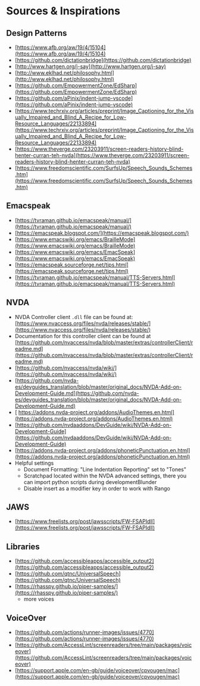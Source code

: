 # Sources & Inspirations

## Design Patterns

- [https://www.afb.org/aw/19/4/15104](https://www.afb.org/aw/19/4/15104)
- [https://github.com/dictationbridge](https://github.com/dictationbridge)
- [http://www.hartgen.org/j-say](http://www.hartgen.org/j-say)
- [http://www.eklhad.net/philosophy.html](http://www.eklhad.net/philosophy.html)
- [https://github.com/EmpowermentZone/EdSharp](https://github.com/EmpowermentZone/EdSharp)
- [https://github.com/aPinix/indent-jump-vscode](https://github.com/aPinix/indent-jump-vscode)
- [https://www.techrxiv.org/articles/preprint/Image_Captioning_for_the_Visually_Impaired_and_Blind_A_Recipe_for_Low-Resource_Languages/22133894](https://www.techrxiv.org/articles/preprint/Image_Captioning_for_the_Visually_Impaired_and_Blind_A_Recipe_for_Low-Resource_Languages/22133894)
- [https://www.theverge.com/23203911/screen-readers-history-blind-henter-curran-teh-nvda](https://www.theverge.com/23203911/screen-readers-history-blind-henter-curran-teh-nvda)
- [https://www.freedomscientific.com/SurfsUp/Speech_Sounds_Schemes.htm](https://www.freedomscientific.com/SurfsUp/Speech_Sounds_Schemes.htm)

## Emacspeak

- [https://tvraman.github.io/emacspeak/manual/](https://tvraman.github.io/emacspeak/manual/)
- [https://emacspeak.blogspot.com/](https://emacspeak.blogspot.com/)
- [https://www.emacswiki.org/emacs/BrailleMode](https://www.emacswiki.org/emacs/BrailleMode)
- [https://www.emacswiki.org/emacs/EmacSpeak](https://www.emacswiki.org/emacs/EmacSpeak)
- [https://emacspeak.sourceforge.net/tips.html](https://emacspeak.sourceforge.net/tips.html)
- [https://tvraman.github.io/emacspeak/manual/TTS-Servers.html](https://tvraman.github.io/emacspeak/manual/TTS-Servers.html)

## NVDA

- NVDA Controller client `.dll` file can be found at: [https://www.nvaccess.org/files/nvda/releases/stable/](https://www.nvaccess.org/files/nvda/releases/stable/)
- Documentation for this controller client can be found at [https://github.com/nvaccess/nvda/blob/master/extras/controllerClient/readme.md](https://github.com/nvaccess/nvda/blob/master/extras/controllerClient/readme.md)
- [https://github.com/nvaccess/nvda/wiki/](https://github.com/nvaccess/nvda/wiki/)
- [https://github.com/nvda-es/devguides_translation/blob/master/original_docs/NVDA-Add-on-Development-Guide.md](https://github.com/nvda-es/devguides_translation/blob/master/original_docs/NVDA-Add-on-Development-Guide.md)
- [ https://addons.nvda-project.org/addons/AudioThemes.en.html](https://addons.nvda-project.org/addons/AudioThemes.en.html)
- [https://github.com/nvdaaddons/DevGuide/wiki/NVDA-Add-on-Development-Guide](https://github.com/nvdaaddons/DevGuide/wiki/NVDA-Add-on-Development-Guide)
- [https://addons.nvda-project.org/addons/phoneticPunctuation.en.html](https://addons.nvda-project.org/addons/phoneticPunctuation.en.html)
- Helpful settings
  - Document Formatting: "Line Indentation Reporting" set to "Tones"
  - Scratchpad located within the NVDA advanced settings, there you can import python scripts during developmentBlunder
  - Disable insert as a modifier key in order to work with Rango

## JAWS

- [https://www.freelists.org/post/jawsscripts/FW-FSAPIdll](https://www.freelists.org/post/jawsscripts/FW-FSAPIdll)

## Libraries

- [https://github.com/accessibleapps/accessible_output2](https://github.com/accessibleapps/accessible_output2)
- [https://github.com/qtnc/UniversalSpeech](https://github.com/qtnc/UniversalSpeech)
- [https://rhasspy.github.io/piper-samples/](https://rhasspy.github.io/piper-samples/)
  - more voices

## VoiceOver

- [https://github.com/actions/runner-images/issues/4770](https://github.com/actions/runner-images/issues/4770)
- [https://github.com/AccessLint/screenreaders/tree/main/packages/voiceover](https://github.com/AccessLint/screenreaders/tree/main/packages/voiceover)
- [https://support.apple.com/en-gb/guide/voiceover/cpvougen/mac](https://support.apple.com/en-gb/guide/voiceover/cpvougen/mac)
